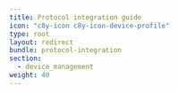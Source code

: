```yaml
---
title: Protocol integration guide
icon: "c8y-icon c8y-icon-device-profile"
type: root
layout: redirect
bundle: protocol-integration
section: 
  - device_management
weight: 40
---
```

